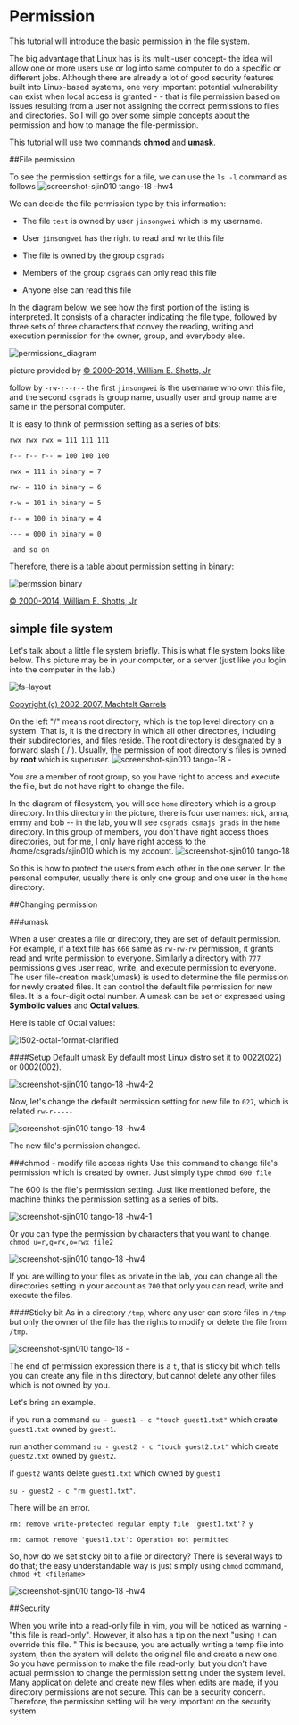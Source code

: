 Permission
===
This tutorial will introduce the basic permission in the file system. 

The big advantage that Linux has is its multi-user concept- the idea will allow one or more users use or log into same computer to do a specific or different jobs. Although there are already a lot of good security features built into Linux-based systems, one very important potential vulnerability can exist when local access is granted - - that is file permission based on issues resulting from a user not assigning the correct permissions to files and directories. So I will go over some simple concepts about the permission and how to manage the file-permission.

This tutorial will use two commands **chmod** and **umask**.

##File permission

To see the permission settings for a file, we can use the `ls -l` command as follows
![screenshot-sjin010 tango-18 -hw4](https://cloud.githubusercontent.com/assets/9039778/5391455/dda0fee2-80cf-11e4-849c-f3b88ca4da09.png)

We can decide the file permission type by this information:

* The file `test` is owned by user `jinsongwei` which is my username.

* User `jinsongwei` has the right to read and write this file

* The file is owned by the group `csgrads`

* Members of the group `csgrads` can only read this file

* Anyone else can read this file

In the diagram below, we see how the first portion of the listing is interpreted. It consists of a character indicating the file type, followed by three sets of three characters that convey the reading, writing and execution permission for the owner, group, and everybody else.

![permissions_diagram](https://cloud.githubusercontent.com/assets/9039778/5336536/b9d34ed4-7e72-11e4-8576-b93584d756fc.gif)

picture provided by [© 2000-2014, William E. Shotts, Jr](http://linuxcommand.org/lts0070.php)


follow by `-rw-r--r--` the first `jinsongwei` is the username who own this file, and the second `csgrads` is group name, usually user and group name are same in the personal computer.

It is easy to think of permission setting as a series of bits:

`rwx rwx rwx = 111 111 111`

`r-- r-- r-- = 100 100 100`

`rwx = 111 in binary = 7`

`rw- = 110 in binary = 6`

`r-w = 101 in binary = 5`

`r-- = 100 in binary = 4`

`--- = 000 in binary = 0`

` and so on`

Therefore, there is a table about permission setting in binary:

![permssion binary](https://cloud.githubusercontent.com/assets/9039778/5337629/93c29134-7e7f-11e4-98d7-8e5979a68a66.png)

[© 2000-2014, William E. Shotts, Jr](http://linuxcommand.org/lts0070.php)

## simple file system

Let's talk about a little file system briefly. This is what file system looks like below. This picture may be in your computer, or a server (just like you login into the computer in the lab.) 

![fs-layout](https://cloud.githubusercontent.com/assets/9039778/5335933/7a337768-7e68-11e4-9288-d82c3f90ba52.png)

[Copyright (c) 2002-2007, Machtelt Garrels](http://tldp.org/LDP/intro-linux/html/intro_07.html)

On the left "/" means root directory, which is the top level directory on a system. That is, it is the directory in which all other directories, including their subdirectories, and files reside. The root directory is designated by a forward slash ( / ). Usually, the permission of root directory's files is owned by **root** which is superuser.
![screenshot-sjin010 tango-18 -](https://cloud.githubusercontent.com/assets/9039778/5391515/cf552a56-80d0-11e4-9bae-eeaf495f3cce.png)


You are a member of root group, so you have right to access and execute the file, but do not have right to change the file. 

In the diagram of filesystem, you will see `home` directory which is a group directory. In this directory in the picture, there is four usernames: rick, anna, emmy and bob -- in the lab, you will see `csgrads csmajs grads` in the `home` directory. In this group of members, you don't have right access thoes directories, but for me, I only have right access to the /home/csgrads/sjin010 which is my account.
![screenshot-sjin010 tango-18](https://cloud.githubusercontent.com/assets/9039778/5337107/992c241a-7e79-11e4-9ed3-2019375cd4fb.png)

So this is how to protect the users from each other in the one server. In the personal computer, usually there is only one group and one user in the `home` directory.

##Changing permission

###umask

When a user creates a file or directory, they are set of default permission. For example, if a text file has `666` same as `rw-rw-rw` permission, it grants read and write permission to everyone. Similarly a directory with `777` permissions gives user read, write, and execute permission to everyone. The user file-creation mask(umask) is used to determine the file permission for newly created files. It can control the default file permission for new files. It is a four-digit octal number. A umask can be set or expressed using **Symbolic values** and **Octal values**.

Here is table of Octal values:

![1502-octal-format-clarified](https://cloud.githubusercontent.com/assets/9039778/5392076/5c90ee5e-80d7-11e4-9921-f08759560a94.png)


####Setup Default umask
By default most Linux distro set it to 0022(022) or 0002(002). 

![screenshot-sjin010 tango-18 -hw4-2](https://cloud.githubusercontent.com/assets/9039778/5391953/e612dcf2-80d5-11e4-9578-bb213d1ee468.png)

Now, let's change the default permission setting for new file to `027`, which is related `rw-r-----`

![screenshot-sjin010 tango-18 -hw4](https://cloud.githubusercontent.com/assets/9039778/5392126/ebe71682-80d7-11e4-90f0-39dabe72c83b.png)

The new file's permission changed. 




###chmod - modify file access rights
Use this command to change file's permission which is created by owner. Just simply type `chmod 600 file`

The 600 is the file's permission setting. Just like mentioned before, the machine thinks the permission setting as a series of bits.

![screenshot-sjin010 tango-18 -hw4-1](https://cloud.githubusercontent.com/assets/9039778/5392292/580b3f04-80d9-11e4-85ea-723411b89cc6.png)

Or you can type the permission by characters that you want to change. `chmod u=r,g=rx,o=rwx file2`

![screenshot-sjin010 tango-18 -hw4](https://cloud.githubusercontent.com/assets/9039778/5392365/1037afb8-80da-11e4-98c6-0944cd6ea2f2.png)

If you are willing to your files as private in the lab, you can change all the directories setting in your account as `700` that only you can read, write and execute the files.

####Sticky bit
As in a directory `/tmp`, where any user can store files in `/tmp` but only the owner of the file has the rights to modify or delete the file from `/tmp`.

![screenshot-sjin010 tango-18 -](https://cloud.githubusercontent.com/assets/9039778/5392828/95942aba-80df-11e4-9af4-1c65a4d05b7a.png)

The end of permission expression there is a `t`, that is sticky bit which tells you can create any file in this directory, but cannot delete any other files which is not owned by you.

Let's bring an example. 

if you run a command `su - guest1 - c "touch guest1.txt"` which create `guest1.txt` owned by `guest1`. 

run another command `su - guest2 - c "touch guest2.txt"` which create `guest2.txt` owned by `guest2`.

if `guest2` wants delete `guest1.txt` which owned by `guest1`

`su - guest2 - c "rm guest1.txt"`.

There will be an error.

`rm: remove write-protected regular empty file 'guest1.txt'? y`

`rm: cannot remove 'guest1.txt': Operation not permitted`

So, how do we set sticky bit to a file or directory? There is several ways to do that; the easy understandable way is just simply using `chmod` command, `chmod +t <filename>`

![screenshot-sjin010 tango-18 -hw4](https://cloud.githubusercontent.com/assets/9039778/5393035/d0480f9e-80e1-11e4-82da-a69243008fd6.png)

 

##Security

When you write into a read-only file in vim, you will be noticed as warning - "this file is read-only". However, it also has a tip on the next "using `!` can override this file. " This is because, you are actually writing a temp file into system, then the system will delete the original file and create a new one. So you have permission to make the file read-only, but you don't have actual permission to change the permission setting under the system level. Many application delete and create new files when edits are made, if you directory permissions are not secure. This can be a security concern. Therefore, the permission setting will be very important on the security system.





